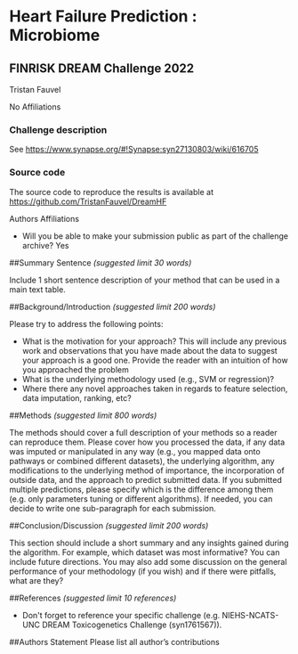 # Heart Failure Prediction : Microbiome
## FINRISK DREAM Challenge 2022

Tristan Fauvel

No Affiliations

### Challenge description

See <https://www.synapse.org/#!Synapse:syn27130803/wiki/616705>


### Source code

The source code to reproduce the results is available at <https://github.com/TristanFauvel/DreamHF>




Authors
Affiliations

* Will you be able to make your submission public as part of the challenge archive? Yes


##Summary Sentence
*(suggested limit 30 words)*

Include 1 short sentence description of your method that can be used in a main text table.

##Background/Introduction
*(suggested limit 200 words)*

Please try to address the following points:
* What is the motivation for your approach?  This will include any previous work and observations that you have made about the data to suggest your approach is a good one.  Provide the reader with an intuition of how you approached the problem
* What is the underlying methodology used (e.g., SVM or regression)?
* Where there any novel approaches taken in regards to feature selection, data imputation, ranking, etc?

##Methods
*(suggested limit 800 words)*

The methods should cover a full description of your methods so a reader can reproduce them.  Please cover how you processed the data, if any data was imputed or manipulated in any way (e.g., you mapped data onto pathways or combined different datasets), the underlying algorithm, any modifications to the underlying method of importance, the incorporation of outside data, and the approach to predict submitted data.
If you submitted multiple predictions, please specify which is the difference among them (e.g. only parameters tuning or different algorithms). If needed, you can decide to write one sub-paragraph for each submission.

##Conclusion/Discussion
*(suggested limit 200 words)*

This section should include a short summary and any insights gained during the algorithm.  For example, which dataset was most informative?  You can include future directions.  You may also add some discussion on the general performance of your methodology (if you wish) and if there were pitfalls, what are they?

##References
*(suggested limit 10 references)*

* Don't forget to reference your specific challenge (e.g. NIEHS-NCATS-UNC DREAM Toxicogenetics Challenge (syn1761567)).

##Authors Statement
Please list all author’s contributions
